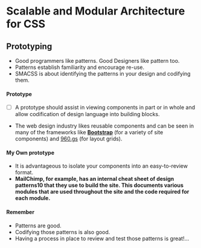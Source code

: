 # Scalable and Modular Architecture for CSS

## Prototyping

- Good programmers like patterns. Good Designers like pattern too.
- Patterns establish familiarity and encourage re-use.
- SMACSS is about identifying the patterns in your design and codifying them.

#### Prototype

- [ ] A prototype should assist in viewing components in part or in whole and allow codification of design language into building blocks.

- The web design industry likes reusable components and can be seen in many of the frameworks like **[Bootstrap](http://twitter.github.com/bootstrap/)** (for a variety of site components) and [960.gs](http://960.gs/) (for layout grids).

#### My Own prototype

- It is advantageous to isolate your components into an easy-to-review format.
- **MailChimp, for example, has an internal cheat sheet of design patterns10
that they use to build the site. This documents various modules
that are used throughout the site and the code required for
each module.**

#### Remember

- Patterns are good.
- Codifying those patterns is also good.
- Having a process in place to review and test those patterns is great!...
